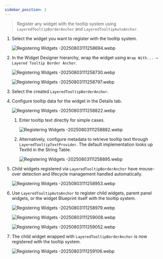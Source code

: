 ```yaml
---
sidebar_position: 2
---
```

> Register any widget with the tooltip system using `LayeredTooltipBorderAnchor` and `LayeredTooltipAutoAnchor`.

1. Select the widget you want to register with the tooltip system. 
   
   ![Registering Widgets -20250803111258694.webp](/assets/Registering%20Widgets%20with%20the%20Tooltip%20System%20Using%20Dedicated%20Anchor%20Widgets/Registering%20Widgets%20-20250803111258694.webp)
    
2. In the Widget Designer hierarchy, wrap the widget using `Wrap With... → Layered Tooltip Border Anchor`. 
   
   ![Registering Widgets -20250803111258730.webp](/assets/Registering%20Widgets%20with%20the%20Tooltip%20System%20Using%20Dedicated%20Anchor%20Widgets/Registering%20Widgets%20-20250803111258730.webp)
    
    ![Registering Widgets -20250803111258797.webp](/assets/Registering%20Widgets%20with%20the%20Tooltip%20System%20Using%20Dedicated%20Anchor%20Widgets/Registering%20Widgets%20-20250803111258797.webp)
    
3. Select the created `LayeredTooltipBorderAnchor`.
    
4. Configure tooltip data for the widget in the Details tab. 
   
   ![Registering Widgets -20250803111258822.webp](/assets/Registering%20Widgets%20with%20the%20Tooltip%20System%20Using%20Dedicated%20Anchor%20Widgets/Registering%20Widgets%20-20250803111258822.webp)
    
    1. Enter tooltip text directly for simple cases. 
       
       ![Registering Widgets -20250803111258882.webp](/assets/Registering%20Widgets%20with%20the%20Tooltip%20System%20Using%20Dedicated%20Anchor%20Widgets/Registering%20Widgets%20-20250803111258882.webp)
       
    2. Alternatively, configure metadata to retrieve tooltip text through `LayeredTooltipTextProvider`. The default implementation looks up TextId in the String Table. 
       
       ![Registering Widgets -20250803111258895.webp](/assets/Registering%20Widgets%20with%20the%20Tooltip%20System%20Using%20Dedicated%20Anchor%20Widgets/Registering%20Widgets%20-20250803111258895.webp)
       
5. Child widgets registered via `LayeredTooltipBorderAnchor` have mouse-over detection and lifecycle management handled automatically. 
   
   ![Registering Widgets -20250803111258953.webp](/assets/Registering%20Widgets%20with%20the%20Tooltip%20System%20Using%20Dedicated%20Anchor%20Widgets/Registering%20Widgets%20-20250803111258953.webp)
    
6. Use `LayeredTooltipAutoAnchor` to register child widgets, parent panel widgets, or the widget Blueprint itself with the tooltip system.
    
    ![Registering Widgets -20250803111258979.webp](/assets/Registering%20Widgets%20with%20the%20Tooltip%20System%20Using%20Dedicated%20Anchor%20Widgets/Registering%20Widgets%20-20250803111258979.webp)
    
    ![Registering Widgets -20250803111259008.webp](/assets/Registering%20Widgets%20with%20the%20Tooltip%20System%20Using%20Dedicated%20Anchor%20Widgets/Registering%20Widgets%20-20250803111259008.webp)
    
    ![Registering Widgets -20250803111259052.webp](/assets/Registering%20Widgets%20with%20the%20Tooltip%20System%20Using%20Dedicated%20Anchor%20Widgets/Registering%20Widgets%20-20250803111259052.webp)
    
7. The child widget wrapped with `LayeredTooltipBorderAnchor` is now registered with the tooltip system. 
   
   ![Registering Widgets -20250803111259106.webp](/assets/Registering%20Widgets%20with%20the%20Tooltip%20System%20Using%20Dedicated%20Anchor%20Widgets/Registering%20Widgets%20-20250803111259106.webp)
